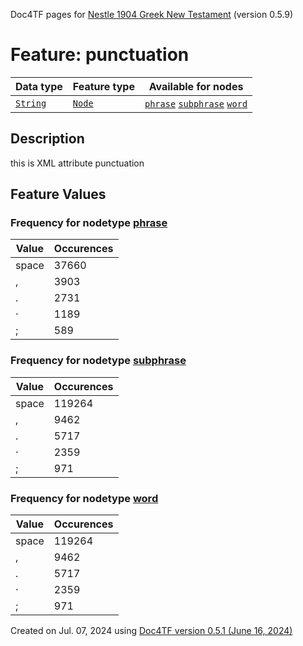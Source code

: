 Doc4TF pages for [Nestle 1904 Greek New Testament](https://github.com/saulocantanhede/tfgreek2/tree/0158b08039fb672626b3f9c2774f4d97120826fb/tf) (version 0.5.9)
# Feature: punctuation
Data type|Feature type|Available for nodes
---|---|---
[`String`](featuresbydatatype.md#string)|[`Node`](featuresbytype.md#node)| [`phrase`](featuresbynodetype.md#phrase)  [`subphrase`](featuresbynodetype.md#subphrase)  [`word`](featuresbynodetype.md#word) 
## Description
this is XML attribute punctuation
## Feature Values
### Frequency for nodetype [phrase](featuresbynodetype.md#phrase)
Value|Occurences
---|---
space|37660
,|3903
.|2731
·|1189
;|589
### Frequency for nodetype [subphrase](featuresbynodetype.md#subphrase)
Value|Occurences
---|---
space|119264
,|9462
.|5717
·|2359
;|971
### Frequency for nodetype [word](featuresbynodetype.md#word)
Value|Occurences
---|---
space|119264
,|9462
.|5717
·|2359
;|971
 

Created on Jul. 07, 2024 using [Doc4TF version 0.5.1 (June 16, 2024)](https://github.com/tonyjurg/Doc4TF/blob/main/CreateFeatureDoc.ipynb) 